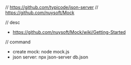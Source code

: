 // https://github.com/typicode/json-server
// https://github.com/nuysoft/Mock



// desc
- https://github.com/nuysoft/Mock/wiki/Getting-Started


// command
- create mock:  node mock.js
- json server:  npx json-server db.json